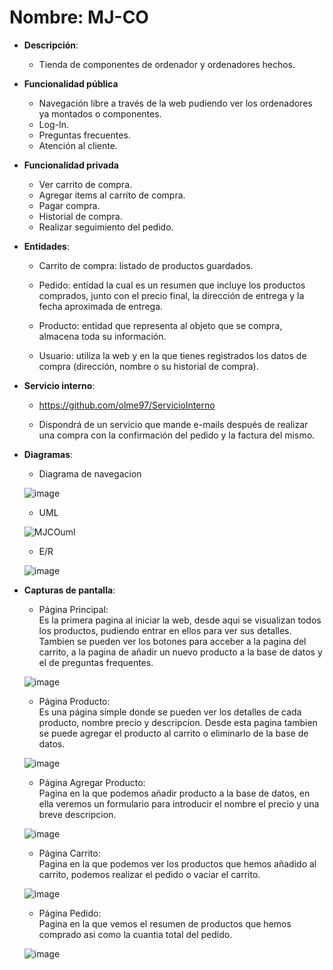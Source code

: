 # Nombre: MJ-CO

- **Descripción**:
  - Tienda de componentes de ordenador y ordenadores hechos.

- **Funcionalidad pública**

  - Navegación libre a través de la web pudiendo ver los ordenadores ya montados o componentes.
  - Log-In.
  - Preguntas frecuentes.
  - Atención al cliente.
  
- **Funcionalidad privada**

  - Ver carrito de compra.
  - Agregar items al carrito de compra.
  - Pagar compra.
  - Historial de compra.
  - Realizar seguimiento del pedido.

- **Entidades**:

  - Carrito de compra: listado de productos guardados.
  
  - Pedido:  entidad la cual es un resumen que incluye los productos comprados, junto con el precio final, la dirección de entrega y la fecha aproximada de entrega.
  
  - Producto: entidad que representa al objeto que se compra, almacena toda su información.
  
  - Usuario: utiliza la web y en la que tienes registrados los datos de compra (dirección, nombre o su historial de compra).
  
- **Servicio interno**:
  - https://github.com/olme97/ServicioInterno

  - Dispondrá de un servicio que mande e-mails después de realizar una compra con la confirmación del pedido y la factura del mismo.  

- **Diagramas**:
  - Diagrama de navegacion  
   
  ![image](https://user-images.githubusercontent.com/118890068/221432112-80ad0810-10d6-4306-8d93-78dc43f76e54.png)  
  - UML  
  
  ![MJCOuml](https://user-images.githubusercontent.com/118890068/221434201-2383fefe-3f69-4f8b-957e-86d43b1da413.png)
  - E/R  
  
  ![image](https://user-images.githubusercontent.com/118890068/221560091-a7f3077e-e7c2-4dea-a546-a1a68e61b42c.png)  
    
- **Capturas de pantalla**:  
  
  - Página Principal:  
  Es la primera pagina al iniciar la web, desde aqui se visualizan todos los productos, pudiendo entrar en ellos para ver sus detalles. Tambien se pueden ver los botones para acceber a la pagina del carrito, a la pagina de añadir un nuevo producto a la base de datos y el de preguntas frequentes.  
    
  ![image](https://user-images.githubusercontent.com/118890068/221561796-460ce483-5c4a-452f-b1aa-ecbd7056edaa.png)  
  
    - Página Producto:  
  Es una página simple donde se pueden ver los detalles de cada producto, nombre precio y descripcion. Desde esta pagina tambien se puede agregar el producto al carrito o eliminarlo de la base de datos.
    
  ![image](https://user-images.githubusercontent.com/118890068/221562930-6729152d-8772-414a-a141-17088a2621f1.png)  
  
    - Página Agregar Producto:  
  Pagina en la que podemos añadir producto a la base de datos, en ella veremos un formulario para introducir el nombre el precio y una breve descripcion.  
    
  ![image](https://user-images.githubusercontent.com/118890068/221563412-1c638c5e-9d27-437d-9a97-858ff5bf1809.png)  
  
  - Página Carrito:  
  Pagina en la que podemos ver los productos que hemos añadido al carrito, podemos realizar el pedido o vaciar el carrito.  
    
  ![image](https://user-images.githubusercontent.com/118890068/221564246-3ead42ef-f233-44b1-b0ce-6fb23021cf9a.png)  
    
  - Página Pedido:  
  Pagina en la que vemos el resumen de productos que hemos comprado asi como la cuantia total del pedido.  
    
  ![image](https://user-images.githubusercontent.com/118890068/221564508-fa1ed9d0-eac2-4df7-8b2b-224eadf4258c.png)


